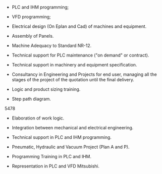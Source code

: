 - PLC and IHM programming;


- VFD programming;

- Electrical design (On Eplan and Cad) of machines and equipment.

- Assembly of Panels.



- Machine Adequacy to Standard NR-12.

- Technical support for PLC maintenance ("on demand" or contract).



- Technical support in machinery and equipment specification.

- Consultancy in Engineering and Projects for end user, managing all the stages of the project of the quotation until the final delivery.



- Logic and product sizing training.

- Step path diagram.

 5478

- Elaboration of work logic.

- Integration between mechanical and electrical engineering.



- Technical support in PLC and IHM programming.

- Pneumatic, Hydraulic and Vacuum Project (Plan A and P).



- Programming Training in PLC and IHM.

- Representation in PLC and VFD Mitsubishi.
